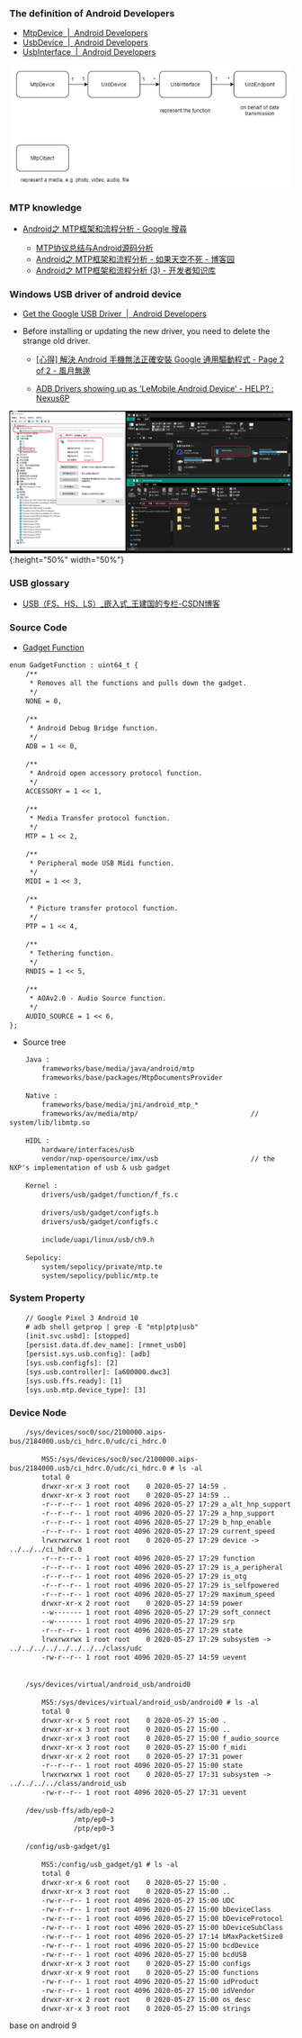 
### The definition of Android Developers

- [MtpDevice  |  Android Developers](https://developer.android.com/reference/android/mtp/MtpDevice)
- [UsbDevice  |  Android Developers](https://developer.android.com/reference/android/hardware/usb/UsbDevice)
- [UsbInterface  |  Android Developers](https://developer.android.com/reference/android/hardware/usb/UsbInterface)

![avatar](https://github.com/tingkts/Android-USB/blob/master/MTP%2C%20PTP/reference/UML%20-%20MtpDevice%2C%20MtpObject.png)


### MTP knowledge

- [Android之 MTP框架和流程分析 - Google 搜尋](https://www.google.com/search?q=Android%E4%B9%8B+MTP%E6%A1%86%E6%9E%B6%E5%92%8C%E6%B5%81%E7%A8%8B%E5%88%86%E6%9E%90&rlz=1C1GCEU_zh-TWTW892TW892&oq=Android%E4%B9%8B+MTP%E6%A1%86%E6%9E%B6%E5%92%8C%E6%B5%81%E7%A8%8B%E5%88%86%E6%9E%90&aqs=chrome..69i57j69i65j69i61l2.895j0j4&sourceid=chrome&ie=UTF-8)

    - [MTP协议总结与Android源码分析](https://wujingchao.github.io/2018/01/28/mtp/)
    - [Android之 MTP框架和流程分析 - 如果天空不死 - 博客园](https://www.cnblogs.com/skywang12345/p/3474206.html)
    - [Android之 MTP框架和流程分析 (3) - 开发者知识库](https://www.itdaan.com/tw/1a6b8bee6d3e06f273b04f55979231cc)





### Windows USB driver of android device

- [Get the Google USB Driver  |  Android Developers](https://developer.android.com/studio/run/win-usb)

- Before installing or updating the new driver, you need to delete the strange old driver.

    - [[心得] 解決 Android 手機無法正確安裝 Google 通用驅動程式 - Page 2 of 2 - 風月無邊](https://izaka.tw/2014-10-04-207/2/)

    - [ADB Drivers showing up as 'LeMobile Android Device' - HELP? : Nexus6P](https://www.reddit.com/r/Nexus6P/comments/5nc64z/adb_drivers_showing_up_as_lemobile_android_device/)


![avatar](https://github.com/tingkts/Android-USB/blob/master/MTP%2C%20PTP/reference/Windows%20Device%20Manager%20ADB%20MTP%20driver.PNG){:height="50%" width="50%"}


### USB glossary

- [USB（FS、HS、LS）_嵌入式_王建国的专栏-CSDN博客](https://blog.csdn.net/wjgwrr/article/details/61191214)





### Source Code

- [Gadget Function](http://androidxref.com/9.0.0_r3/xref/hardware/interfaces/usb/gadget/1.0/types.hal)

```hidl
enum GadgetFunction : uint64_t {
    /**
     * Removes all the functions and pulls down the gadget.
     */
    NONE = 0,

    /**
     * Android Debug Bridge function.
     */
    ADB = 1 << 0,

    /**
     * Android open accessory protocol function.
     */
    ACCESSORY = 1 << 1,

    /**
     * Media Transfer protocol function.
     */
    MTP = 1 << 2,

    /**
     * Peripheral mode USB Midi function.
     */
    MIDI = 1 << 3,

    /**
     * Picture transfer protocol function.
     */
    PTP = 1 << 4,

    /**
     * Tethering function.
     */
    RNDIS = 1 << 5,

    /**
     * AOAv2.0 - Audio Source function.
     */
    AUDIO_SOURCE = 1 << 6,
};
```

- Source tree

```
	Java :
		frameworks/base/media/java/android/mtp
		frameworks/base/packages/MtpDocumentsProvider

	Native :
		frameworks/base/media/jni/android_mtp_*
		frameworks/av/media/mtp/							// system/lib/libmtp.so

	HIDL :
		hardware/interfaces/usb
		vendor/nxp-opensource/imx/usb                       // the NXP's implementation of usb & usb gadget

	Kernel :
		drivers/usb/gadget/function/f_fs.c

		drivers/usb/gadget/configfs.h
		drivers/usb/gadget/configfs.c

		include/uapi/linux/usb/ch9.h

	Sepolicy:
		system/sepolicy/private/mtp.te
		system/sepolicy/public/mtp.te
```


### System Property

```
	// Google Pixel 3 Android 10
	# adb shell getprop | grep -E "mtp|ptp|usb"
	[init.svc.usbd]: [stopped]
	[persist.data.df.dev_name]: [rmnet_usb0]
	[persist.sys.usb.config]: [adb]
	[sys.usb.configfs]: [2]
	[sys.usb.controller]: [a600000.dwc3]
	[sys.usb.ffs.ready]: [1]
	[sys.usb.mtp.device_type]: [3]
```

### Device Node

```
	/sys/devices/soc0/soc/2100000.aips-bus/2184000.usb/ci_hdrc.0/udc/ci_hdrc.0

		MS5:/sys/devices/soc0/soc/2100000.aips-bus/2184000.usb/ci_hdrc.0/udc/ci_hdrc.0 # ls -al
		total 0
		drwxr-xr-x 3 root root    0 2020-05-27 14:59 .
		drwxr-xr-x 3 root root    0 2020-05-27 14:59 ..
		-r--r--r-- 1 root root 4096 2020-05-27 17:29 a_alt_hnp_support
		-r--r--r-- 1 root root 4096 2020-05-27 17:29 a_hnp_support
		-r--r--r-- 1 root root 4096 2020-05-27 17:29 b_hnp_enable
		-r--r--r-- 1 root root 4096 2020-05-27 17:29 current_speed
		lrwxrwxrwx 1 root root    0 2020-05-27 17:29 device -> ../../../ci_hdrc.0
		-r--r--r-- 1 root root 4096 2020-05-27 17:29 function
		-r--r--r-- 1 root root 4096 2020-05-27 17:29 is_a_peripheral
		-r--r--r-- 1 root root 4096 2020-05-27 17:29 is_otg
		-r--r--r-- 1 root root 4096 2020-05-27 17:29 is_selfpowered
		-r--r--r-- 1 root root 4096 2020-05-27 17:29 maximum_speed
		drwxr-xr-x 2 root root    0 2020-05-27 14:59 power
		--w------- 1 root root 4096 2020-05-27 17:29 soft_connect
		--w------- 1 root root 4096 2020-05-27 17:29 srp
		-r--r--r-- 1 root root 4096 2020-05-27 17:29 state
		lrwxrwxrwx 1 root root    0 2020-05-27 17:29 subsystem -> ../../../../../../../../class/udc
		-rw-r--r-- 1 root root 4096 2020-05-27 14:59 uevent


	/sys/devices/virtual/android_usb/android0

		MS5:/sys/devices/virtual/android_usb/android0 # ls -al
		total 0
		drwxr-xr-x 5 root root    0 2020-05-27 15:00 .
		drwxr-xr-x 3 root root    0 2020-05-27 15:00 ..
		drwxr-xr-x 3 root root    0 2020-05-27 15:00 f_audio_source
		drwxr-xr-x 3 root root    0 2020-05-27 15:00 f_midi
		drwxr-xr-x 2 root root    0 2020-05-27 17:31 power
		-r--r--r-- 1 root root 4096 2020-05-27 15:00 state
		lrwxrwxrwx 1 root root    0 2020-05-27 17:31 subsystem -> ../../../../class/android_usb
		-rw-r--r-- 1 root root 4096 2020-05-27 17:31 uevent

	/dev/usb-ffs/adb/ep0~2
				/mtp/ep0~3
				/ptp/ep0~3

	/config/usb-gadget/g1

		MS5:/config/usb_gadget/g1 # ls -al
		total 0
		drwxr-xr-x 6 root root    0 2020-05-27 15:00 .
		drwxr-xr-x 3 root root    0 2020-05-27 15:00 ..
		-rw-r--r-- 1 root root 4096 2020-05-27 15:00 UDC
		-rw-r--r-- 1 root root 4096 2020-05-27 15:00 bDeviceClass
		-rw-r--r-- 1 root root 4096 2020-05-27 15:00 bDeviceProtocol
		-rw-r--r-- 1 root root 4096 2020-05-27 15:00 bDeviceSubClass
		-rw-r--r-- 1 root root 4096 2020-05-27 17:14 bMaxPacketSize0
		-rw-r--r-- 1 root root 4096 2020-05-27 15:00 bcdDevice
		-rw-r--r-- 1 root root 4096 2020-05-27 15:00 bcdUSB
		drwxr-xr-x 3 root root    0 2020-05-27 15:00 configs
		drwxr-xr-x 9 root root    0 2020-05-27 15:00 functions
		-rw-r--r-- 1 root root 4096 2020-05-27 15:00 idProduct
		-rw-r--r-- 1 root root 4096 2020-05-27 15:00 idVendor
		drwxr-xr-x 2 root root    0 2020-05-27 15:00 os_desc
		drwxr-xr-x 3 root root    0 2020-05-27 15:00 strings
```

base on android 9


